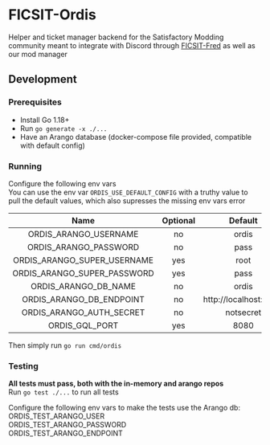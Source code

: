 # FICSIT-Ordis
Helper and ticket manager backend for the Satisfactory Modding community meant to integrate with Discord through [FICSIT-Fred](https://github.com/Feyko/FICSIT-Fred) as well as our mod manager

## Development

### Prerequisites
- Install Go 1.18+
- Run `go generate -x ./...`
- Have an Arango database (docker-compose file provided, compatible with default config)

### Running
Configure the following env vars  
You can use the env var `ORDIS_USE_DEFAULT_CONFIG` with a truthy value to pull the default values, which also supresses the missing env vars error

|             Name            | Optional |        Default        |
|:---------------------------:|:--------:|:---------------------:|
|    ORDIS_ARANGO_USERNAME    |    no    |         ordis         |
|    ORDIS_ARANGO_PASSWORD    |    no    |          pass         |
| ORDIS_ARANGO_SUPER_USERNAME |    yes   |          root         |
| ORDIS_ARANGO_SUPER_PASSWORD |    yes   |          pass         |
|     ORDIS_ARANGO_DB_NAME    |    no    |         ordis         |
|   ORDIS_ARANGO_DB_ENDPOINT  |    no    | http://localhost:8259 |
|   ORDIS_ARANGO_AUTH_SECRET  |    no    |       notsecret       |
|        ORDIS_GQL_PORT       |    yes   |          8080         |

Then simply run `go run cmd/ordis`

### Testing
**All tests must pass, both with the in-memory and arango repos**  
Run `go test ./...` to run all tests

Configure the following env vars to make the tests use the Arango db:  
ORDIS_TEST_ARANGO_USER  
ORDIS_TEST_ARANGO_PASSWORD  
ORDIS_TEST_ARANGO_ENDPOINT